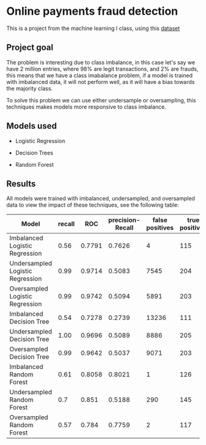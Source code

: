 # Online payments fraud detection

This is a project from the machine learning I class, using this [dataset](https://github.com/AbeRodz/online-payments-fraud-detection.git)

## Project goal

The problem is interesting due to class imbalance, in this case let's say we have 2 million entries, where 98% are legit transactions, and 2% are frauds, this means that we have a class imabalance problem, if a model is trained with imbalanced data, it will not perform well, as it will have a bias towards the majority class.

To solve this problem we can use either undersample or oversampling, this techniques makes models more responsive to class imbalance.

## Models used

- Logistic Regression

- Decision Trees

- Random Forest

## Results 

All models were trained with imbalanced, undersampled, and oversampled data to view the impact of these techniques, see the following table:

|  Model | recall  | ROC  | precision-Recall  |    false positives  |   true positives  |    
|---|---|---|---|---|---|
| Imbalanced Logistic Regression | 0.56  |  0.7791 | 0.7626   |   4  |   115 | 
| Undersampled Logistic Regression    |   0.99| 0.9714  | 0.5083   |  7545   |  204|  
| Oversampled Logistic Regression    |   0.99| 0.9742  | 0.5094   |   5891   |   203  |  
| Imbalanced Decision Tree  | 0.54  | 0.7278  | 0.2739  |  13236  |  111 |318.
|Undersampled Decision Tree    |   1.00| 0.9696  | 0.5089  |   8886  |   205 | 0.
|Oversampled Decision Tree    |   0.99| 0.9642   |  0.5037 |   9071   |   203  |  
| Imbalanced Random Forest  | 0.61  |  0.8058  |  0.8021   |  1  |   126  |  
| Undersampled Random Forest    | 0.7| 0.851  | 0.5188  |   290   |   145  | 
|Oversampled Random Forest    |   0.57| 0.784  | 0.7759  |   2 |   117  |  